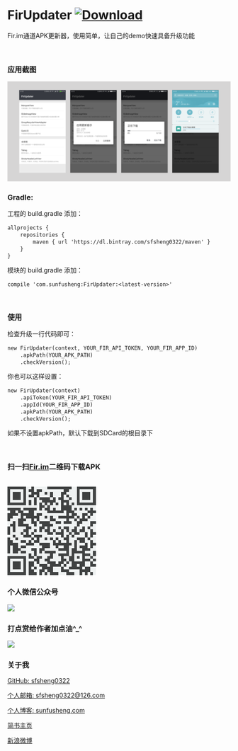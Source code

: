 # FirUpdater [ ![Download](https://api.bintray.com/packages/sfsheng0322/maven/FirUpdater/images/download.svg) ](https://bintray.com/sfsheng0322/maven/FirUpdater/_latestVersion)

Fir.im通道APK更新器，使用简单，让自己的demo快速具备升级功能

<br/>

### 应用截图

<img src="/resources/res.png" >

<br/>

### Gradle:

工程的 build.gradle 添加：

    allprojects {
        repositories {
            maven { url 'https://dl.bintray.com/sfsheng0322/maven' }
        }
    }
    
模块的 build.gradle 添加：

    compile 'com.sunfusheng:FirUpdater:<latest-version>'

<br/>

### 使用

检查升级一行代码即可：

    new FirUpdater(context, YOUR_FIR_API_TOKEN, YOUR_FIR_APP_ID)
        .apkPath(YOUR_APK_PATH)
        .checkVersion();
    
你也可以这样设置：

    new FirUpdater(context)
        .apiToken(YOUR_FIR_API_TOKEN)
        .appId(YOUR_FIR_APP_ID)
        .apkPath(YOUR_APK_PATH)
        .checkVersion();

如果不设置apkPath，默认下载到SDCard的根目录下  
    
<br/>

### 扫一扫[Fir.im](https://fir.im/FirUpdater)二维码下载APK

<br/>

<img src="/resources/fir.im.png">

<br/>

### 个人微信公众号

<img src="http://ourvm0t8d.bkt.clouddn.com/wx_gongzhonghao.png">

### 打点赏给作者加点油^_^

<img src="http://ourvm0t8d.bkt.clouddn.com/wx_shoukuanma.png" >

### 关于我

[GitHub: sfsheng0322](https://github.com/sfsheng0322)  

[个人邮箱: sfsheng0322@126.com](https://mail.126.com/)
  
[个人博客: sunfusheng.com](http://sunfusheng.com/)
  
[简书主页](http://www.jianshu.com/users/88509e7e2ed1/latest_articles)
  
[新浪微博](http://weibo.com/u/3852192525) 